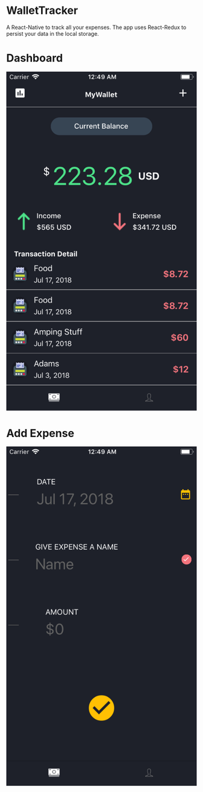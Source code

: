 # WalletTracker

A React-Native to track all your expenses. The app uses React-Redux to persist your data in the local storage.

# Dashboard
![alt text](https://github.com/harishgonnabattula/WalletTracker/blob/master/Simulator%20Screen%20Shot%20-%20iPhone%208%20-%202018-07-17%20at%2000.49.22.png)

# Add Expense
![alt text](https://github.com/harishgonnabattula/WalletTracker/blob/master/Simulator%20Screen%20Shot%20-%20iPhone%208%20-%202018-07-17%20at%2000.49.25.png)
